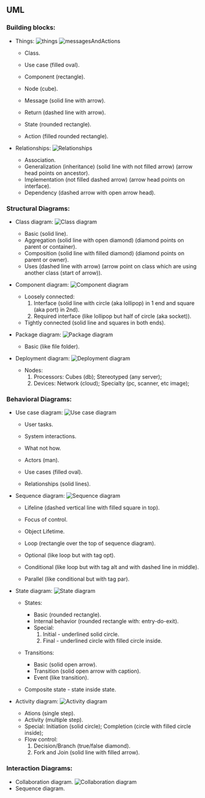 UML
-

### Building blocks:

* Things:
![things](https://github.com/cn007b/my/blob/master/ed/uml/things.png)
![messagesAndActions](https://github.com/cn007b/my/blob/master/ed/uml/messagesAndActions.png)

  * Class.
  * Use case (filled oval).
  * Component (rectangle).
  * Node (cube).

  * Message (solid line with arrow).
  * Return (dashed line with arrow).

  * State (rounded rectangle).
  * Action (filled rounded rectangle).

* Relationships:
![Relationships](https://github.com/cn007b/my/blob/master/ed/uml/relationships.png)

  * Association.
  * Generalization (inheritance) (solid line with not filled arrow)
    (arrow head points on ancestor).
  * Implementation (not filled dashed arrow)
    (arrow head points on interface).
  * Dependency (dashed arrow with open arrow head).

### Structural Diagrams:

* Class diagram:
![Class diagram](https://github.com/cn007b/my/blob/master/ed/uml/diagram.class.png)

  * Basic (solid line).
  * Aggregation (solid line with open diamond)
    (diamond points on parent or container).
  * Composition (solid line with filled diamond)
    (diamond points on parent or owner).
  * Uses (dashed line with arrow)
    (arrow point on class which are using another class (start of arrow)).

* Component diagram:
![Component diagram](https://github.com/cn007b/my/blob/master/ed/uml/diagram.component.png)

  * Loosely connected:
    1. Interface
      (solid line with circle (aka lollipop) in 1 end and square (aka port) in 2nd).
    2. Required interface (like lollipop but half of circle (aka socket)).
  * Tightly connected (solid line and squares in both ends).

* Package diagram:
![Package diagram](https://github.com/cn007b/my/blob/master/ed/uml/diagram.package.png)

  * Basic (like file folder).

* Deployment diagram:
![Deployment diagram](https://github.com/cn007b/my/blob/master/ed/uml/diagram.deployment.png)

  * Nodes:
    1. Processors: Cubes (db); Stereotyped (any server);
    2. Devices: Network (cloud); Specialty (pc, scanner, etc image);

### Behavioral Diagrams:

* Use case diagram:
![Use case diagram](https://github.com/cn007b/my/blob/master/ed/uml/diagram.useCase.png)

  * User tasks.
  * System interactions.
  * What not how.

  * Actors (man).
  * Use cases (filled oval).
  * Relationships (solid lines).

* Sequence diagram:
![Sequence diagram](https://github.com/cn007b/my/blob/master/ed/uml/diagram.sequence.png)

  * Lifeline (dashed vertical line with filled square in top).
  * Focus of control.
  * Object Lifetime.

  * Loop (rectangle over the top of sequence diagram).
  * Optional (like loop but with tag opt).
  * Conditional
    (like loop but with tag alt and with dashed line in middle).
  * Parallel (like conditional but with tag par).

* State diagram:
![State diagram](https://github.com/cn007b/my/blob/master/ed/uml/diagram.state.png)

  * States:
    * Basic (rounded rectangle).
    * Internal behavior (rounded rectangle with: entry-do-exit).
    * Special:
      1. Initial - underlined solid circle.
      2. Final - underlined circle with filled circle inside.

  * Transitions:
    * Basic (solid open arrow).
    * Transition (solid open arrow with caption).
    * Event (like transition).

  * Composite state - state inside state.

* Activity diagram:
![Activity diagram](https://github.com/cn007b/my/blob/master/ed/uml/diagram.activity.png)

  * Ations (single step).
  * Activity (multiple step).
  * Special: Initiation (solid circle); Completion (circle with filled circle inside);
  * Flow control:
    1. Decision/Branch (true/false diamond).
    2. Fork and Join (solid line with filled arrow).

### Interaction Diagrams:

* Collaboration diagram.
![Collaboration diagram](https://github.com/cn007b/my/blob/master/ed/uml/diagram.collaboration.png)
* Sequence diagram.
